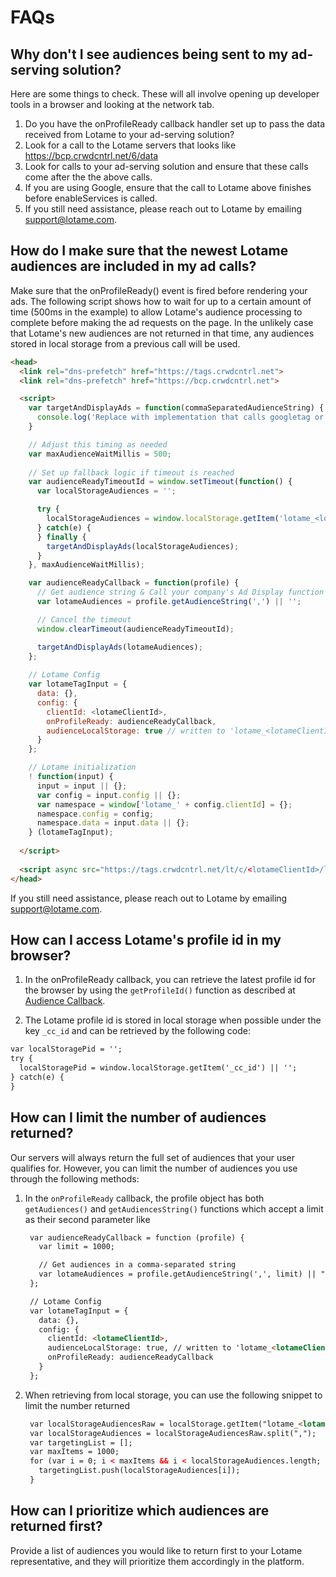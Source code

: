 # FAQs

## Why don't I see audiences being sent to my ad-serving solution?

Here are some things to check. These will all involve opening up developer tools in a browser and looking at the network tab.

1. Do you have the onProfileReady callback handler set up to pass the data received from Lotame to your ad-serving solution?
1. Look for a call to the Lotame servers that looks like https://bcp.crwdcntrl.net/6/data
1. Look for calls to your ad-serving solution and ensure that these calls come after the the above calls.
1. If you are using Google, ensure that the call to Lotame above finishes before enableServices is called.
1. If you still need assistance, please reach out to Lotame by emailing support@lotame.com.

## How do I make sure that the newest Lotame audiences are included in my ad calls?

Make sure that the onProfileReady() event is fired before rendering your ads. The following script shows how to wait for up to a certain amount of time (500ms in the example) to allow Lotame's audience processing to complete before making the ad requests on the page. In the unlikely case that Lotame's new audiences are not returned in that time, any audiences stored in local storage from a previous call will be used.

```html
<head>
  <link rel="dns-prefetch" href="https://tags.crwdcntrl.net">
  <link rel="dns-prefetch" href="https://bcp.crwdcntrl.net">  

  <script>
    var targetAndDisplayAds = function(commaSeparatedAudienceString) {
      console.log('Replace with implementation that calls googletag or other ad-rendering capabilities');
    }

    // Adjust this timing as needed
    var maxAudienceWaitMillis = 500;
  
    // Set up fallback logic if timeout is reached
    var audienceReadyTimeoutId = window.setTimeout(function() {
      var localStorageAudiences = '';

      try {
        localStorageAudiences = window.localStorage.getItem('lotame_<lotameClientId>_auds') || '';
      } catch(e) {
      } finally {
        targetAndDisplayAds(localStorageAudiences);
      }
    }, maxAudienceWaitMillis);

    var audienceReadyCallback = function(profile) { 
      // Get audience string & Call your company's Ad Display function
      var lotameAudiences = profile.getAudienceString(',') || '';

      // Cancel the timeout
      window.clearTimeout(audienceReadyTimeoutId);

      targetAndDisplayAds(lotameAudiences);
    };
  
    // Lotame Config
    var lotameTagInput = {
      data: {},
      config: {
        clientId: <lotameClientId>,
        onProfileReady: audienceReadyCallback,
        audienceLocalStorage: true // written to 'lotame_<lotameClientId>_auds' key
      }
    };

    // Lotame initialization
    ! function(input) {
      input = input || {};
      var config = input.config || {};
      var namespace = window['lotame_' + config.clientId] = {};
      namespace.config = config;
      namespace.data = input.data || {};
    } (lotameTagInput);
  
  </script>
  
  <script async src="https://tags.crwdcntrl.net/lt/c/<lotameClientId>/lt.min.js"></script>
</head>
```

If you still need assistance, please reach out to Lotame by emailing support@lotame.com.

## How can I access Lotame's profile id in my browser?

1. In the onProfileReady callback, you can retrieve the latest profile id for the browser by using the `getProfileId()` function as described at [Audience Callback](lightning-tag/detailed-reference?id=audience-callback).

1. The Lotame profile id is stored in local storage when possible under the key `_cc_id` and can be retrieved by the following code:

```html
var localStoragePid = '';
try {
  localStoragePid = window.localStorage.getItem('_cc_id') || '';
} catch(e) {
} 
```

## How can I limit the number of audiences returned?

Our servers will always return the full set of audiences that your user qualifies for. However, you can limit the number of audiences you use through the following methods:

1. In the `onProfileReady` callback, the profile object has both `getAudiences()` and `getAudiencesString()` functions which accept a limit as their second parameter like
   ```html
    var audienceReadyCallback = function (profile) {
      var limit = 1000;

      // Get audiences in a comma-separated string
      var lotameAudiences = profile.getAudienceString(',', limit) || "";
    };

    // Lotame Config
    var lotameTagInput = {
      data: {},
      config: {
        clientId: <lotameClientId>,
        audienceLocalStorage: true, // written to 'lotame_<lotameClientId>_auds' key
        onProfileReady: audienceReadyCallback
      }
    };
   ```
1. When retrieving from local storage, you can use the following snippet to limit the number returned
   ```html
    var localStorageAudiencesRaw = localStorage.getItem("lotame_<lotameClientId>_auds") || '';
    var localStorageAudiences = localStorageAudiencesRaw.split(",");
    var targetingList = [];
    var maxItems = 1000;
    for (var i = 0; i < maxItems && i < localStorageAudiences.length; i++) {
      targetingList.push(localStorageAudiences[i]);
    }
   ```

## How can I prioritize which audiences are returned first?

Provide a list of audiences you would like to return first to your Lotame representative, and they will prioritize them accordingly in the platform.
